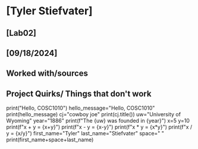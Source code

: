 # [Tyler Stiefvater]
## [Lab02]
## [09/18/2024]
## Worked with/sources 

## Project Quirks/ Things that don't work

print("Hello, COSC1010")
hello_message="Hello, COSC1010"
print(hello_message)
cj="cowboy joe"
print(cj.title())
uw="University of Wyoming"
year="1886"
print(f"The {uw} was founded in {year}")
x=5
y=10
print(f"x + y = {x+y}")
print(f"x - y = {x-y}")
print(f"x * y = {x*y}")
print(f"x / y = {x/y}")
first_name="Tyler"
last_name="Stiefvater"
space=" "
print(first_name+space+last_name)